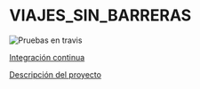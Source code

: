 # VIAJES_SIN_BARRERAS

![Pruebas en travis](https://travis-ci.org/cr13/VIAJES_SIN_BARRERAS.svg?branch=master)

[Integración continua](https://cr13.github.io/VIAJES_SIN_BARRERAS/#hito-2)

[Descripción del proyecto](https://cr13.github.io/VIAJES_SIN_BARRERAS/)
